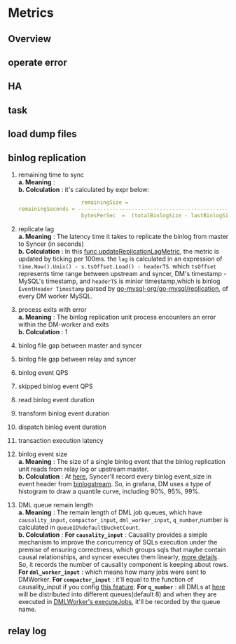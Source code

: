 # Metrics

## Overview

## operate error

## HA

## task

## load dump files

## binlog replication

1. remaining time to sync  
    **a. Meaning** :  
    **b. Colculation** : it's calculated by expr below:  

    ```yaml
                        remainingSize =
    remainingSeconds = ---------------------------------------------------------------
                        bytesPerSec  =  (totalBinlogSize - lastBinlogSize) / seconds
    ```

2. replicate lag  
    **a. Meaning** : The latency time it takes to replicate the binlog from master to Syncer (in seconds)  
    **b. Colculation** : In this [func updateReplicationLagMetric](https://github.com/pingcap/tiflow/blob/c65e2b72198de10319008b31dcf13d51509ccfde/dm/syncer/syncer.go#L890), the metric is updated by ticking per 100ms. the `lag` is calculated in an expression of `time.Now().Unix() - s.tsOffset.Load() - headerTS`. which `tsOffset` represents time range between upstream and syncer, DM's timestamp - MySQL's timestamp, and `headerTS` is minior timestamp,which is binlog `EventHeader Timestamp` parsed by [go-mysql-org/go-mysql/replication](https://github.com/go-mysql-org/go-mysql/tree/master/replication), of every DM worker MySQL.  

3. process exits with error  
    **a. Meaning** : The binlog replication unit process encounters an error within the DM-worker and exits  
    **b. Colculation** : 1

4. binlog file gap between master and syncer  

5. binlog file gap between relay and syncer  

6. binlog event QPS  

7. skipped binlog event QPS  

8. read binlog event duration  

9. transform binlog event duration  

10. dispatch binlog event duration  

11. transaction execution latency  

12. binlog event size  
    **a. Meaning** : The size of a single binlog event that the binlog replication unit reads from relay log or upstream master.  
    **b. Colculation** : At [here](https://github.com/pingcap/tiflow/blob/c65e2b72198de10319008b31dcf13d51509ccfde/dm/syncer/syncer.go#L2159), Syncer'll record every binlog event_size in event header from [binlogstream](https://github.com/pingcap/tiflow/blob/c65e2b72198de10319008b31dcf13d51509ccfde/dm/syncer/binlogstream/streamer_controller.go#L131). So, in grafana, DM uses a type of histogram to draw a quantile curve, including 90%, 95%, 99%.

13. DML queue remain length  
    **a. Meaning** : The remain length of DML job queues, which have `causality_input`, `compactor_input`, `dml_worker_input`, `q_number`,number is calculated in `queueID%defaultBucketCount`.  
    **b. Colculation** : **For `causality_input`** : Causality provides a simple mechanism to improve the concurrency of SQLs execution under the premise of ensuring correctness, which groups sqls that maybe contain causal relationships, and syncer executes them linearly, [more details](https://github.com/pingcap/tiflow/blob/211e6e7d5fa0944d1f5e0ad585cb8549d5604395/dm/docs/RFCS/20211012_async_checkpoint_flush.md#causality-optimization). So, it records the number of causality component is keeping about rows.  **For `dml_worker_input`** : which means how many jobs were sent to DMWorker. **For `compactor_input`** : it'll equal to the function of causality_input if you config [this feature](https://docs.pingcap.com/zh/tidb/v6.6/dm-dml-replication-logic#compactor). **For `q_number`** : all DMLs at [here](https://github.com/pingcap/tiflow/blob/c65e2b72198de10319008b31dcf13d51509ccfde/dm/syncer/dml_worker.go#L100) will be distributed into different queues(default 8) and when they are executed in [DMLWorker's executeJobs](https://github.com/pingcap/tiflow/blob/c65e2b72198de10319008b31dcf13d51509ccfde/dm/syncer/dml_worker.go#L159), it'll be recorded by the queue name.  

## relay log

